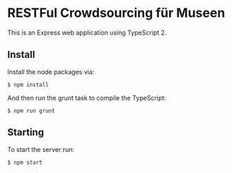 # RESTFul Crowdsourcing für Museen

This is an Express web application using TypeScript 2.

## Install

Install the node packages via:

`$ npm install`

And then run the grunt task to compile the TypeScript:

`$ npm run grunt`

## Starting

To start the server run:

`$ npm start`